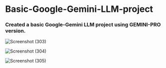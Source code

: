 # Basic-Google-Gemini-LLM-project

### Created a basic Google-Gemini LLM project using GEMINI-PRO version.
![Screenshot (303)](https://github.com/Rohitkommu/Basic-Google-Gemini-LLM-project/assets/123623873/f66ca8dd-b800-44ec-bdf7-79aa85323327)





![Screenshot (304)](https://github.com/Rohitkommu/Basic-Google-Gemini-LLM-project/assets/123623873/3866d8cb-4dc1-4b2b-b12c-a2000b0b018a)





![Screenshot (305)](https://github.com/Rohitkommu/Basic-Google-Gemini-LLM-project/assets/123623873/776b2ef0-631f-408c-9672-373d2b753d84)
